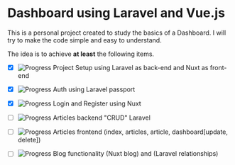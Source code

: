 # Dashboard using Laravel and Vue.js

This is a personal project created to study the basics of a Dashboard. I will try to make the code simple and easy to understand.

The idea is to achieve **at least** the following items.

 - [x] ![Progress](https://progress-bar.dev/100/) Project Setup using Laravel as back-end and Nuxt as front-end 
 - [x] ![Progress](https://progress-bar.dev/100/) Auth using Laravel passport
 - [x] ![Progress](https://progress-bar.dev/100/) Login and Register using Nuxt
 - [ ] ![Progress](https://progress-bar.dev/40/) Articles backend "CRUD" Laravel
 - [ ] ![Progress](https://progress-bar.dev/15/) Articles frontend (index, articles, article, dashboard[update, delete])
 - [ ] ![Progress](https://progress-bar.dev/20/) Blog functionality (Nuxt blog) and (Laravel relationships)

